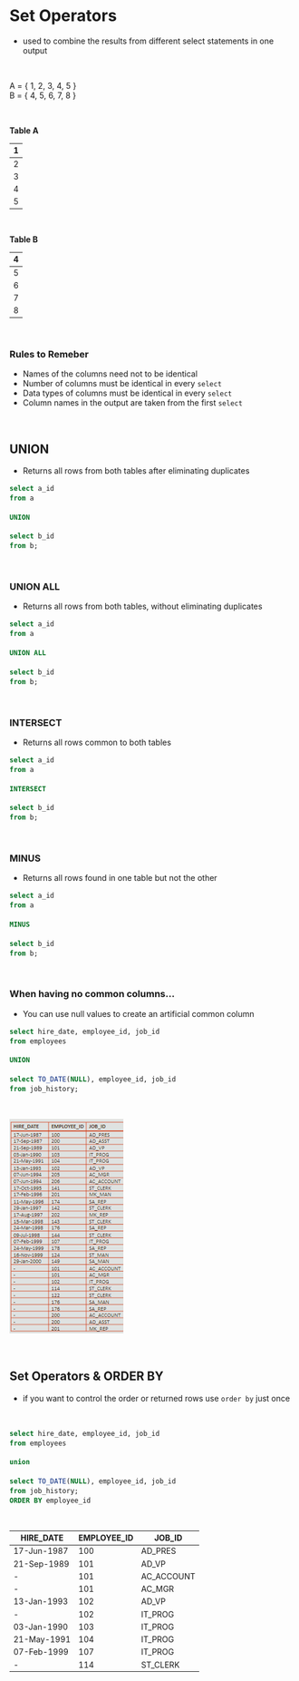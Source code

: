 # Set Operators

- used to combine the results from different select statements in one output

<br>

A  =  { 1, 2, 3, 4, 5 } <br>
B  =  { 4, 5, 6, 7, 8 }

<br>

**Table A** 

| 1   |
| --- |
| 2   |
| 3   |
| 4   |
| 5   |

<br>

**Table B**

| 4   |
| --- |
| 5   |
| 6   |
| 7   |
| 8   |

<br>

### Rules to Remeber

- Names of the columns need not to be identical
- Number of columns must be identical in every `select`
- Data types of columns must be identical in every `select`
- Column names in the output are taken from the first `select`

<br>

## UNION

- Returns all rows from both tables after eliminating duplicates

```sql
select a_id
from a 

UNION

select b_id
from b;
```

<br>

### UNION ALL

- Returns all rows from both tables, without eliminating duplicates

```sql
select a_id
from a 

UNION ALL

select b_id
from b;
```

<br>

### INTERSECT

- Returns all rows common to both tables

```sql
select a_id
from a 

INTERSECT

select b_id
from b;
```

<br>

### MINUS

- Returns all rows found in one table but not the other

```sql
select a_id
from a 

MINUS

select b_id
from b;
```

<br>

### When having no common columns...

- You can use null values to create an artificial common column

```sql
select hire_date, employee_id, job_id
from employees

UNION

select TO_DATE(NULL), employee_id, job_id
from job_history;
```

<br>

![Image-07](./assets/Image-18.png)

<br>

## Set Operators & ORDER BY

- if you want to control the order or returned rows use `order by` just once

<br>

```sql
select hire_date, employee_id, job_id
from employees

union 

select TO_DATE(NULL), employee_id, job_id
from job_history;
ORDER BY employee_id
```

<br>

| HIRE_DATE   | EMPLOYEE_ID | JOB_ID     |
| ----------- | ----------- | ---------- |
| 17-Jun-1987 | 100         | AD_PRES    |
| 21-Sep-1989 | 101         | AD_VP      |
| -           | 101         | AC_ACCOUNT |
| -           | 101         | AC_MGR     |
| 13-Jan-1993 | 102         | AD_VP      |
| -           | 102         | IT_PROG    |
| 03-Jan-1990 | 103         | IT_PROG    |
| 21-May-1991 | 104         | IT_PROG    |
| 07-Feb-1999 | 107         | IT_PROG    |
| -           | 114         | ST_CLERK   |